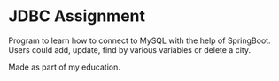# JDBC Assignment
Program to learn how to connect to MySQL with the help of SpringBoot. Users could add, update, find by various variables or delete a city.

Made as part of my education.
